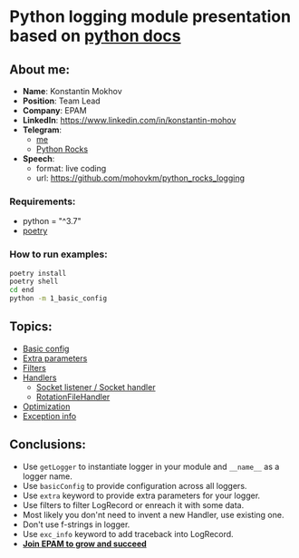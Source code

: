 # Python logging module presentation based on [python docs](https://docs.python.org/3/library/logging.html)

## About me:
- **Name**: Konstantin Mokhov
- **Position**: Team Lead
- **Company**: EPAM
- **LinkedIn**: <https://www.linkedin.com/in/konstantin-mohov>
- **Telegram**: 
    - [me](https://t.me/mohovkm)
    - [Python Rocks](https://t.me/python_rocks)
- **Speech**:
    - format: live coding
    - url: <https://github.com/mohovkm/python_rocks_logging>

### Requirements:
- python = "^3.7"
- [poetry](https://python-poetry.org/)

### How to run examples:
```bash
poetry install
poetry shell
cd end
python -m 1_basic_config
```

## Topics:
- [Basic config](https://docs.python.org/3/library/logging.html#logging.basicConfig)
- [Extra parameters](https://docs.python.org/3/howto/logging-cookbook.html#using-loggeradapters-to-impart-contextual-information)
- [Filters](https://docs.python.org/3/library/logging.html#filter)
- [Handlers](https://docs.python.org/3/howto/logging-cookbook.html#multiple-handlers-and-formatters)
  - [Socket listener / Socket handler](https://docs.python.org/3/howto/logging-cookbook.html#network-logging)
  - [RotationFileHandler](https://docs.python.org/3/library/logging.handlers.html#logging.handlers.RotatingFileHandler)
- [Optimization](https://docs.python.org/3/howto/logging.html#optimization)
- [Exception info](https://docs.python.org/3/library/logging.html#logging.Logger.debug)

## Conclusions:
- Use `getLogger` to instantiate logger in your module and `__name__` as a logger name.
- Use `basicConfig` to provide configuration across all loggers.
- Use `extra` keyword to provide extra parameters for your logger.
- Use filters to filter LogRecord or enreach it with some data.
- Most likely you don'nt need to invent a new Handler, use existing one.
- Don't use f-strings in logger.
- Use `exc_info` keyword to add traceback into LogRecord.
- [**Join EPAM to grow and succeed**](https://www.epam.com/careers)

